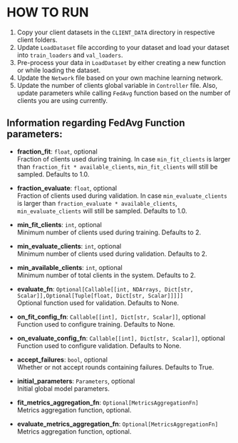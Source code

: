 # HOW TO RUN

1. Copy your client datasets in the `CLIENT_DATA` directory in respective client folders.
2. Update `LoadDataset` file according to your dataset and load your dataset into `train_loaders` and `val_loaders`.
3. Pre-process your data in `LoadDataset` by either creating a new function or while loading the dataset.
4. Update the `Network` file based on your own machine learning network.
5. Update the number of clients global variable in `Controller` file. Also, update parameters while calling `FedAvg` function based on the number of clients you are using currently.

## Information regarding FedAvg Function parameters:

- **fraction_fit**: `float`, optional  
  Fraction of clients used during training. In case `min_fit_clients` is larger than `fraction_fit * available_clients`, `min_fit_clients` will still be sampled. Defaults to 1.0.
  
- **fraction_evaluate**: `float`, optional  
  Fraction of clients used during validation. In case `min_evaluate_clients` is larger than `fraction_evaluate * available_clients`, `min_evaluate_clients` will still be sampled. Defaults to 1.0.
  
- **min_fit_clients**: `int`, optional  
  Minimum number of clients used during training. Defaults to 2.
  
- **min_evaluate_clients**: `int`, optional  
  Minimum number of clients used during validation. Defaults to 2.
  
- **min_available_clients**: `int`, optional  
  Minimum number of total clients in the system. Defaults to 2.
  
- **evaluate_fn**: `Optional[Callable[[int, NDArrays, Dict[str, Scalar]],Optional[Tuple[float, Dict[str, Scalar]]]]]`  
  Optional function used for validation. Defaults to None.
  
- **on_fit_config_fn**: `Callable[[int], Dict[str, Scalar]]`, optional  
  Function used to configure training. Defaults to None.
  
- **on_evaluate_config_fn**: `Callable[[int], Dict[str, Scalar]]`, optional  
  Function used to configure validation. Defaults to None.
  
- **accept_failures**: `bool`, optional  
  Whether or not accept rounds containing failures. Defaults to True.
  
- **initial_parameters**: `Parameters`, optional  
  Initial global model parameters.
  
- **fit_metrics_aggregation_fn**: `Optional[MetricsAggregationFn]`  
  Metrics aggregation function, optional.
  
- **evaluate_metrics_aggregation_fn**: `Optional[MetricsAggregationFn]`  
  Metrics aggregation function, optional.
